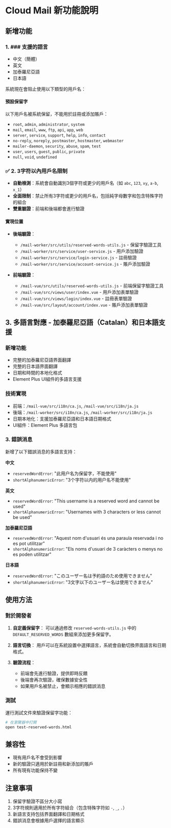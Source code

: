 # Cloud Mail 新功能說明

## 新增功能

### 1. ### 支援的語言
- 中文（簡體）
- 英文
- 加泰羅尼亞語
- 日本語

系統現在會阻止使用以下類型的用戶名：

#### 預設保留字
以下用戶名被系統保留，不能用於註冊或添加賬戶：
- `root`, `admin`, `administrator`, `system`
- `mail`, `email`, `www`, `ftp`, `api`, `app`, `web`
- `server`, `service`, `support`, `help`, `info`, `contact`
- `no-reply`, `noreply`, `postmaster`, `hostmaster`, `webmaster`
- `mailer-daemon`, `security`, `abuse`, `spam`, `test`
- `user`, `users`, `guest`, `public`, `private`
- `null`, `void`, `undefined`

### ✅ 2. 3字符以內用戶名限制
- **自動檢測**：系統會自動識別3個字符或更少的用戶名（如 `abc`, `123`, `xy`, `a-b`, `x_1`）
- **全面限制**：禁止所有3字符或更少的用戶名，包括純字母數字和包含特殊字符的組合
- **雙重驗證**：前端和後端都會進行驗證

#### 實現位置
- **後端驗證**：
  - `/mail-worker/src/utils/reserved-words-utils.js` - 保留字驗證工具
  - `/mail-worker/src/service/user-service.js` - 用戶添加驗證
  - `/mail-worker/src/service/login-service.js` - 註冊驗證
  - `/mail-worker/src/service/account-service.js` - 賬戶添加驗證

- **前端驗證**：
  - `/mail-vue/src/utils/reserved-words-utils.js` - 前端保留字驗證工具
  - `/mail-vue/src/views/user/index.vue` - 用戶添加表單驗證
  - `/mail-vue/src/views/login/index.vue` - 註冊表單驗證
  - `/mail-vue/src/layout/account/index.vue` - 賬戶添加表單驗證

## 3. 多語言對應 - 加泰羅尼亞語（Catalan）和日本語支援

### 新增功能
- 完整的加泰羅尼亞語界面翻譯
- 完整的日本語界面翻譯
- 日期和時間的本地化格式
- Element Plus UI組件的多語言支援

### 技術實現
- 前端：`/mail-vue/src/i18n/ca.js`, `/mail-vue/src/i18n/ja.js`
- 後端：`/mail-worker/src/i18n/ca.js`, `/mail-worker/src/i18n/ja.js`
- 日期本地化：支援加泰羅尼亞語和日本語日期格式
- UI組件：Element Plus 多語言包

### 3. 錯誤消息

新增了以下錯誤消息的多語言支持：

**中文**
- `reservedWordError`: "此用户名为保留字，不能使用"
- `shortAlphanumericError`: "3个字符以内的用户名不能使用"

**英文**
- `reservedWordError`: "This username is a reserved word and cannot be used"
- `shortAlphanumericError`: "Usernames with 3 characters or less cannot be used"

**加泰羅尼亞語**
- `reservedWordError`: "Aquest nom d'usuari és una paraula reservada i no es pot utilitzar"
- `shortAlphanumericError`: "Els noms d'usuari de 3 caràcters o menys no es poden utilitzar"

**日本語**
- `reservedWordError`: "このユーザー名は予約語のため使用できません"
- `shortAlphanumericError`: "3文字以下のユーザー名は使用できません"

## 使用方法

### 對於開發者

1. **自定義保留字**：
   可以通過修改 `reserved-words-utils.js` 中的 `DEFAULT_RESERVED_WORDS` 數組來添加更多保留字。

2. **語言切換**：
   用戶可以在系統設置中選擇語言，系統會自動切換界面語言和日期格式。

3. **驗證流程**：
   - 前端會先進行驗證，提供即時反饋
   - 後端會再次驗證，確保數據安全性
   - 如果用戶名被禁止，會顯示相應的錯誤消息

### 測試

運行測試文件來驗證保留字功能：
```bash
# 在瀏覽器中打開
open test-reserved-words.html
```

## 兼容性

- 現有用戶名不會受到影響
- 新的驗證只適用於新註冊和新添加的賬戶
- 所有現有功能保持不變

## 注意事項

1. 保留字驗證不區分大小寫
2. 3字符規則適用於所有字符組合（包含特殊字符如 `-`, `_`, `.`）
3. 新語言支持包括界面翻譯和日期格式
4. 錯誤消息會根據用戶選擇的語言顯示
